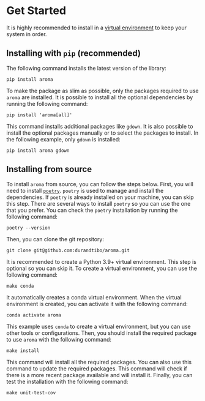 # Get Started

It is highly recommended to install in
a [virtual environment](https://packaging.python.org/guides/installing-using-pip-and-virtual-environments/)
to keep your system in order.

## Installing with `pip` (recommended)

The following command installs the latest version of the library:

```shell
pip install aroma
```

To make the package as slim as possible, only the packages required to use `aroma` are installed.
It is possible to install all the optional dependencies by running the following command:

```shell
pip install 'aroma[all]'
```

This command installs additional packages like `gdown`.
It is also possible to install the optional packages manually or to select the packages to install.
In the following example, only `gdown` is installed:

```shell
pip install aroma gdown
```

## Installing from source

To install `aroma` from source, you can follow the steps below. First, you will need to
install [`poetry`](https://python-poetry.org/docs/master/). `poetry` is used to manage and install
the dependencies.
If `poetry` is already installed on your machine, you can skip this step. There are several ways to
install `poetry` so you can use the one that you prefer. You can check the `poetry` installation by
running the following command:

```shell
poetry --version
```

Then, you can clone the git repository:

```shell
git clone git@github.com:durandtibo/aroma.git
```

It is recommended to create a Python 3.9+ virtual environment. This step is optional so you
can skip it. To create a virtual environment, you can use the following command:

```shell
make conda
```

It automatically creates a conda virtual environment. When the virtual environment is created, you
can activate it with the following command:

```shell
conda activate aroma
```

This example uses `conda` to create a virtual environment, but you can use other tools or
configurations. Then, you should install the required package to use `aroma` with the following
command:

```shell
make install
```

This command will install all the required packages. You can also use this command to update the
required packages. This command will check if there is a more recent package available and will
install it. Finally, you can test the installation with the following command:

```shell
make unit-test-cov
```
